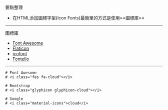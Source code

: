 要點整理
- 在HTML添加圖標字型(Icon Fonts)最簡單的方式是使用==圖標庫==

---

圖標庫
- [Font Awesome](https://fontawesome.com/)
- [Flaticon](https://www.flaticon.com/)
- [icofont](https://www.iconfont.cn/)
- [Fontello](https://fontello.com/)

---

```
# Font Awesome
# <i class="fas fa-cloud"></i>
```

```
# Bootstrap
# <i class="glyphicon glyphicon-cloud"></i>
```

```
# Google
# <i class="material-icons">cloud</i>
```